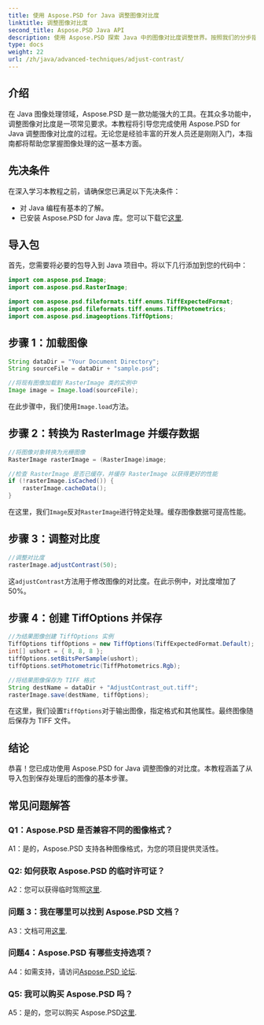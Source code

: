 ```yaml
---
title: 使用 Aspose.PSD for Java 调整图像对比度
linktitle: 调整图像对比度
second_title: Aspose.PSD Java API
description: 使用 Aspose.PSD 探索 Java 中的图像对比度调整世界。按照我们的分步指南进行无缝图像处理。
type: docs
weight: 22
url: /zh/java/advanced-techniques/adjust-contrast/
---
```

## 介绍

在 Java 图像处理领域，Aspose.PSD 是一款功能强大的工具。在其众多功能中，调整图像对比度是一项常见要求。本教程将引导您完成使用 Aspose.PSD for Java 调整图像对比度的过程。无论您是经验丰富的开发人员还是刚刚入门，本指南都将帮助您掌握图像处理的这一基本方面。

## 先决条件

在深入学习本教程之前，请确保您已满足以下先决条件：

- 对 Java 编程有基本的了解。
- 已安装 Aspose.PSD for Java 库。您可以下载它[这里](https://releases.aspose.com/psd/java/).

## 导入包

首先，您需要将必要的包导入到 Java 项目中。将以下几行添加到您的代码中：

```java
import com.aspose.psd.Image;
import com.aspose.psd.RasterImage;

import com.aspose.psd.fileformats.tiff.enums.TiffExpectedFormat;
import com.aspose.psd.fileformats.tiff.enums.TiffPhotometrics;
import com.aspose.psd.imageoptions.TiffOptions;
```

## 步骤 1：加载图像

```java
String dataDir = "Your Document Directory";
String sourceFile = dataDir + "sample.psd";

//将现有图像加载到 RasterImage 类的实例中
Image image = Image.load(sourceFile);
```

在此步骤中，我们使用`Image.load`方法。

## 步骤 2：转换为 RasterImage 并缓存数据

```java
//将图像对象转换为光栅图像
RasterImage rasterImage = (RasterImage)image;

//检查 RasterImage 是否已缓存，并缓存 RasterImage 以获得更好的性能
if (!rasterImage.isCached()) {
    rasterImage.cacheData();
}
```

在这里，我们`Image`反对`RasterImage`进行特定处理。缓存图像数据可提高性能。

## 步骤 3：调整对比度

```java
//调整对比度
rasterImage.adjustContrast(50);
```

这`adjustContrast`方法用于修改图像的对比度。在此示例中，对比度增加了 50%。

## 步骤 4：创建 TiffOptions 并保存

```java
//为结果图像创建 TiffOptions 实例
TiffOptions tiffOptions = new TiffOptions(TiffExpectedFormat.Default);
int[] ushort = { 8, 8, 8 };
tiffOptions.setBitsPerSample(ushort);
tiffOptions.setPhotometric(TiffPhotometrics.Rgb);

//将结果图像保存为 TIFF 格式
String destName = dataDir + "AdjustContrast_out.tiff";
rasterImage.save(destName, tiffOptions);
```

在这里，我们设置`TiffOptions`对于输出图像，指定格式和其他属性。最终图像随后保存为 TIFF 文件。

## 结论

恭喜！您已成功使用 Aspose.PSD for Java 调整图像的对比度。本教程涵盖了从导入包到保存处理后的图像的基本步骤。

## 常见问题解答

### Q1：Aspose.PSD 是否兼容不同的图像格式？

A1：是的，Aspose.PSD 支持各种图像格式，为您的项目提供灵活性。

### Q2: 如何获取 Aspose.PSD 的临时许可证？

 A2：您可以获得临时驾照[这里](https://purchase.aspose.com/temporary-license/).

### 问题 3：我在哪里可以找到 Aspose.PSD 文档？

A3：文档可用[这里](https://reference.aspose.com/psd/java/).

### 问题4：Aspose.PSD 有哪些支持选项？

 A4：如需支持，请访问[Aspose.PSD 论坛](https://forum.aspose.com/c/psd/34).

### Q5: 我可以购买 Aspose.PSD 吗？

 A5：是的，您可以购买 Aspose.PSD[这里](https://purchase.aspose.com/buy).